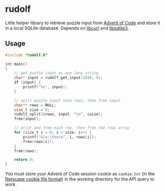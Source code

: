 # rudolf

Little helper library to retrieve puzzle input from [Advent of Code](https://adventofcode.com/) and store it in a local SQLite database. Depends on [libcurl](https://curl.se/) and [libsqlite3](https://sqlite.org/).

## Usage

```c
#include "rudolf.h"

int main()
{
    // get puzzle input as one long string
    char* input = rudolf_get_input(2020, 8);
    if (input) {
        printf("%s", input);
    }

    // split puzzle input into rows, then free input
    char** rows = NULL;
    size_t size = 0;
    rudolf_split(&rows, input, "\n", &size);
    free(input);

    // print and free each row, then free the rows array
    for (size_t i = 0; i < size; i++) {
        printf("%lu:\t%s\n", i, rows[i]);
        free(rows[i]);
    }
    free(rows);

    return 0;
}
```

You must store your Advent of Code session cookie as `cookie.txt` (in the [Netscape cookie file format](https://curl.se/docs/http-cookies.html)) in the working directory for the API query to work.

